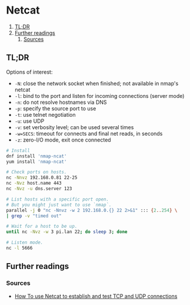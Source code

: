 # Netcat

1. [TL;DR](#tldr)
1. [Further readings](#further-readings)
   1. [Sources](#sources)

## TL;DR

Options of interest:

- `-N`: close the network socket when finished; not available in nmap's netcat
- `-l`: bind to the port and listen for incoming connections (server mode)
- `-n`: do not resolve hostnames via DNS
- `-p`: specify the source port to use
- `-t`: use telnet negotiation
- `-u`: use UDP
- `-v`: set verbosity level; can be used several times
- `-w=SECS`: timeout for connects and final net reads, in seconds
- `-z`: zero-I/O mode, exit once connected

```sh
# Install
dnf install 'nmap-ncat'
yum install 'nmap-ncat'

# Check ports on hosts.
nc -Nnvz 192.168.0.81 22-25
nc -Nvz host.name 443
nc -Nvz -u dns.server 123

# List hosts with a specific port open.
# But you might just want to use `nmap`.
parallel -j 0 "nc -Nnvz -w 2 192.168.0.{} 22 2>&1" ::: {2..254} \
| grep -v "timed out"

# Wait for a host to be up.
until nc -Nvz -w 3 pi.lan 22; do sleep 3; done

# Listen mode.
nc -l 5666
```

## Further readings

### Sources

- [How To use Netcat to establish and test TCP and UDP connections]

<!--
  Reference
  ═╬═Time══
  -->

<!-- Others -->
[how to use netcat to establish and test tcp and udp connections]: https://www.digitalocean.com/community/tutorials/how-to-use-netcat-to-establish-and-test-tcp-and-udp-connections
